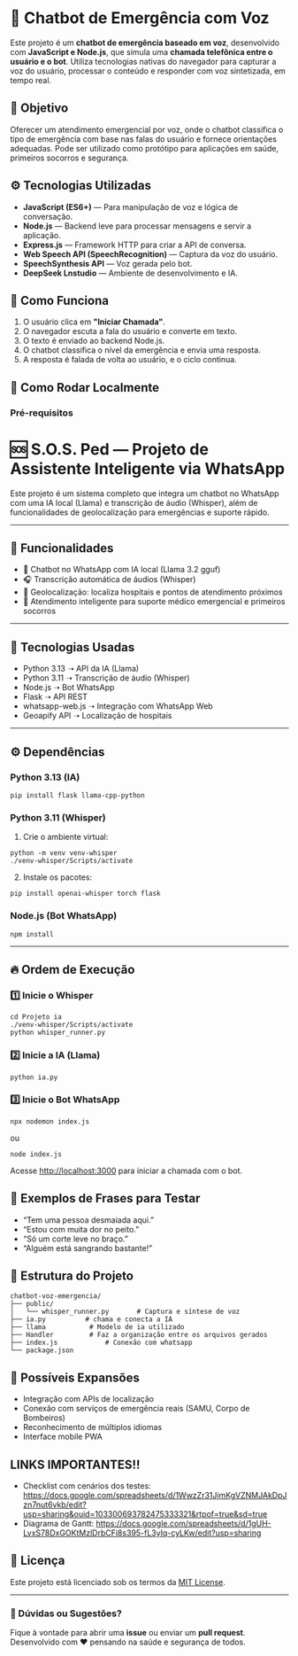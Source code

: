 # 🤖 Chatbot de Emergência com Voz

Este projeto é um **chatbot de emergência baseado em voz**, desenvolvido com **JavaScript e Node.js**, que simula uma **chamada telefônica entre o usuário e o bot**. Utiliza tecnologias nativas do navegador para capturar a voz do usuário, processar o conteúdo e responder com voz sintetizada, em tempo real.

## 📌 Objetivo

Oferecer um atendimento emergencial por voz, onde o chatbot classifica o tipo de emergência com base nas falas do usuário e fornece orientações adequadas. Pode ser utilizado como protótipo para aplicações em saúde, primeiros socorros e segurança.

## ⚙️ Tecnologias Utilizadas

- **JavaScript (ES6+)** — Para manipulação de voz e lógica de conversação.
- **Node.js** — Backend leve para processar mensagens e servir a aplicação.
- **Express.js** — Framework HTTP para criar a API de conversa.
- **Web Speech API (SpeechRecognition)** — Captura da voz do usuário.
- **SpeechSynthesis API** — Voz gerada pelo bot.
- **DeepSeek Lnstudio** — Ambiente de desenvolvimento e IA.

## 🧠 Como Funciona

1. O usuário clica em **"Iniciar Chamada"**.
2. O navegador escuta a fala do usuário e converte em texto.
3. O texto é enviado ao backend Node.js.
4. O chatbot classifica o nível da emergência e envia uma resposta.
5. A resposta é falada de volta ao usuário, e o ciclo continua.

## 🚀 Como Rodar Localmente

### Pré-requisitos

# 🆘 S.O.S. Ped — Projeto de Assistente Inteligente via WhatsApp

Este projeto é um sistema completo que integra um chatbot no WhatsApp com uma IA local (Llama) e transcrição de áudio (Whisper), além de funcionalidades de geolocalização para emergências e suporte rápido.

---

## 🚀 Funcionalidades
- 🤖 Chatbot no WhatsApp com IA local (Llama 3.2 gguf)
- 🎧 Transcrição automática de áudios (Whisper)
- 📍 Geolocalização: localiza hospitais e pontos de atendimento próximos
- 💬 Atendimento inteligente para suporte médico emergencial e primeiros socorros

---

## 🧠 Tecnologias Usadas
- Python 3.13 ➝ API da IA (Llama)
- Python 3.11 ➝ Transcrição de áudio (Whisper)
- Node.js ➝ Bot WhatsApp
- Flask ➝ API REST
- whatsapp-web.js ➝ Integração com WhatsApp Web
- Geoapify API ➝ Localização de hospitais

---

## ⚙️ Dependências

### Python 3.13 (IA)
```
pip install flask llama-cpp-python
```

### Python 3.11 (Whisper)
1. Crie o ambiente virtual:
```
python -m venv venv-whisper
./venv-whisper/Scripts/activate
```

2. Instale os pacotes:
```
pip install openai-whisper torch flask
```

### Node.js (Bot WhatsApp)
```
npm install
```

---

## 🔥 Ordem de Execução

### 1️⃣ Inicie o Whisper
```
cd Projeto ia
./venv-whisper/Scripts/activate
python whisper_runner.py
```

### 2️⃣ Inicie a IA (Llama)
```
python ia.py
```

### 3️⃣ Inicie o Bot WhatsApp
```
npx nodemon index.js
```
ou
```
node index.js
```

Acesse [http://localhost:3000](http://localhost:3000) para iniciar a chamada com o bot.

## 🧪 Exemplos de Frases para Testar

- “Tem uma pessoa desmaiada aqui.”
- “Estou com muita dor no peito.”
- “Só um corte leve no braço.”
- “Alguém está sangrando bastante!”

## 📁 Estrutura do Projeto

```
chatbot-voz-emergencia/
├── public/
│   └── whisper_runner.py       # Captura e síntese de voz
├── ia.py          # chama e conecta a IA
├── llama           # Modelo de ia utilizado
├── Handler         # Faz a organização entre os arquivos gerados
├── index.js            # Conexão com whatsapp
└── package.json
```

## 📡 Possíveis Expansões

- Integração com APIs de localização
- Conexão com serviços de emergência reais (SAMU, Corpo de Bombeiros)
- Reconhecimento de múltiplos idiomas
- Interface mobile PWA

## LINKS IMPORTANTES!!

- Checklist com cenários dos testes: https://docs.google.com/spreadsheets/d/1WwzZr31JjmKgVZNMJAkDpJzn7nut6vkb/edit?usp=sharing&ouid=103300693782475333321&rtpof=true&sd=true
- Diagrama de Gantt: https://docs.google.com/spreadsheets/d/1gUH-LvxS78DxGOKtMzlDrbCFi8s395-fL3yIq-cyLKw/edit?usp=sharing

## 📄 Licença

Este projeto está licenciado sob os termos da [MIT License](LICENSE).

---

### 💬 Dúvidas ou Sugestões?

Fique à vontade para abrir uma **issue** ou enviar um **pull request**.  
Desenvolvido com ❤️ pensando na saúde e segurança de todos.
